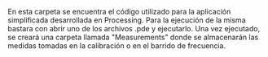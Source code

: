 En esta carpeta se encuentra el código utilizado para la aplicación simplificada desarrollada en Processing. Para la ejecución de la misma bastara con abrir uno de los archivos .pde y ejecutarlo. Una vez ejecutado, se creará una carpeta llamada "Measurements" donde se almacenarán las medidas tomadas en la calibración o en el barrido de frecuencia.
